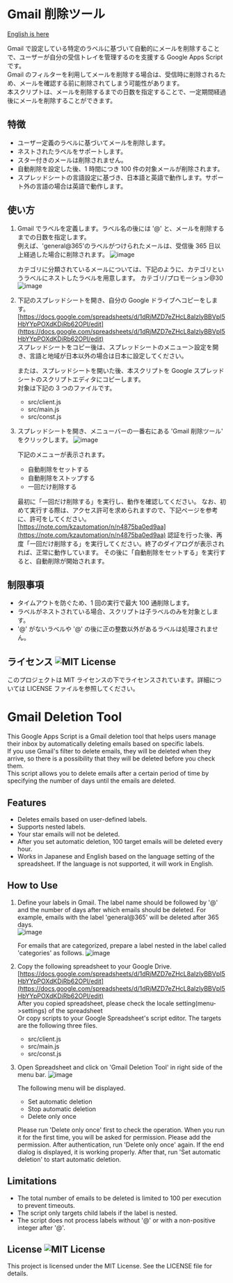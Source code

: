 # Gmail 削除ツール

[English is here](#gmail-deletion-tool)

Gmail で設定している特定のラベルに基づいて自動的にメールを削除することで、ユーザーが自分の受信トレイを管理するのを支援する Google Apps Script です。  
Gmail のフィルターを利用してメールを削除する場合は、受信時に削除されるため、メールを確認する前に削除されてしまう可能性があります。  
本スクリプトは、メールを削除するまでの日数を指定することで、一定期間経過後にメールを削除することができます。

## 特徴

- ユーザー定義のラベルに基づいてメールを削除します。
- ネストされたラベルをサポートします。
- スター付きのメールは削除されません。
- 自動削除を設定した後、1 時間につき 100 件の対象メールが削除されます。
- スプレッドシートの言語設定に基づき、日本語と英語で動作します。サポート外の言語の場合は英語で動作します。

## 使い方

1. Gmail でラベルを定義します。ラベル名の後には '@' と、メールを削除するまでの日数を指定します。  
   例えば、'general@365'のラベルがつけられたメールは、受信後 365 日以上経過した場合に削除されます。
   ![image](https://github.com/KzclassLLC/GmailDeletionTool/assets/110751257/a35f2226-b2a7-4f1d-9728-ae8a87065686)

   カテゴリに分類されているメールについては、下記のように、カテゴリというラベルにネストしたラベルを用意します。
   カテゴリ/プロモーション@30
   ![image](https://github.com/KzclassLLC/GmailDeletionTool/assets/110751257/b91de45c-4133-4110-87d2-b0ee06f319b9)

2. 下記のスプレッドシートを開き、自分の Google ドライブへコピーをします。
   [https://docs.google.com/spreadsheets/d/1dRjMZD7eZHcL8aIzlyBBVpI5HbYYpPOXdKDiRb62OPI/edit](https://docs.google.com/spreadsheets/d/1dRjMZD7eZHcL8aIzlyBBVpI5HbYYpPOXdKDiRb62OPI/edit)  
   スプレッドシートをコピー後は、スプレッドシートのメニュー＞設定を開き、言語と地域が日本以外の場合は日本に設定してください。

   または、スプレッドシートを開いた後、本スクリプトを Google スプレッドシートのスクリプトエディタにコピーします。  
   対象は下記の 3 つのファイルです。

   - src/client.js
   - src/main.js
   - src/const.js

3. スプレッドシートを開き、メニューバーの一番右にある 'Gmail 削除ツール' をクリックします。
   ![image](https://github.com/KzclassLLC/GmailDeletionTool/assets/110751257/851d7c6e-af52-4a0d-a83c-6f448d6e085f)

   下記のメニューが表示されます。

   - 自動削除をセットする
   - 自動削除をストップする
   - 一回だけ削除する

   最初に「一回だけ削除する」を実行し、動作を確認してください。
   なお、初めて実行する際は、アクセス許可を求められますので、下記ページを参考に、許可をしてください。
   [https://note.com/kzautomation/n/n4875ba0ed9aa](https://note.com/kzautomation/n/n4875ba0ed9aa)
   認証を行った後、再度「一回だけ削除する」を実行してください。終了のダイアログが表示されれば、正常に動作しています。
   その後に「自動削除をセットする」を実行すると、自動削除が開始されます。

## 制限事項

- タイムアウトを防ぐため、1 回の実行で最大 100 通削除します。
- ラベルがネストされている場合、スクリプトは子ラベルのみを対象とします。
- '@' がないラベルや '@' の後に正の整数以外があるラベルは処理されません。

## ライセンス ![MIT License](https://img.shields.io/badge/license-MIT-blue.svg)

このプロジェクトは MIT ライセンスの下でライセンスされています。詳細については LICENSE ファイルを参照してください。

# Gmail Deletion Tool

This Google Apps Script is a Gmail deletion tool that helps users manage their inbox by automatically deleting emails based on specific labels.  
If you use Gmail's filter to delete emails, they will be deleted when they arrive, so there is a possibility that they will be deleted before you check them.  
This script allows you to delete emails after a certain period of time by specifying the number of days until the emails are deleted.

## Features

- Deletes emails based on user-defined labels.
- Supports nested labels.
- Your star emails will not be deleted.
- After you set automatic deletion, 100 target emails will be deleted every hour.
- Works in Japanese and English based on the language setting of the spreadsheet. If the language is not supported, it will work in English.

## How to Use

1. Define your labels in Gmail. The label name should be followed by '@' and the number of days after which emails should be deleted.
   For example, emails with the label 'general@365' will be deleted after 365 days.  
   ![image](https://github.com/KzclassLLC/GmailDeletionTool/assets/110751257/a35f2226-b2a7-4f1d-9728-ae8a87065686)

   For emails that are categorized, prepare a label nested in the label called 'categories' as follows.
   ![image](https://github.com/KzclassLLC/GmailDeletionTool/assets/110751257/a7da4b5f-dd85-4b0e-a2e6-e49eaedb2fb8)

2. Copy the following spreadsheet to your Google Drive.
   [https://docs.google.com/spreadsheets/d/1dRjMZD7eZHcL8aIzlyBBVpI5HbYYpPOXdKDiRb62OPI/edit](https://docs.google.com/spreadsheets/d/1dRjMZD7eZHcL8aIzlyBBVpI5HbYYpPOXdKDiRb62OPI/edit)  
   After you copied spreadsheet, please check the locale setting(menu->settings) of the spreadsheet  
   Or copy scripts to your Google Spreadsheet's script editor.
   The targets are the following three files.

   - src/client.js
   - src/main.js
   - src/const.js

3. Open Spreadsheet and click on 'Gmail Deletion Tool' in right side of the menu bar.
   ![image](https://github.com/KzclassLLC/GmailDeletionTool/assets/110751257/24fee3aa-6195-48aa-8c03-f2139e9c8501)

   The following menu will be displayed.

   - Set automatic deletion
   - Stop automatic deletion
   - Delete only once

   Please run 'Delete only once' first to check the operation.
   When you run it for the first time, you will be asked for permission. Please add the permission.
   After authentication, run 'Delete only once' again. If the end dialog is displayed, it is working properly.
   After that, run 'Set automatic deletion' to start automatic deletion.

## Limitations

- The total number of emails to be deleted is limited to 100 per execution to prevent timeouts.
- The script only targets child labels if the label is nested.
- The script does not process labels without '@' or with a non-positive integer after '@'.

## License ![MIT License](https://img.shields.io/badge/license-MIT-blue.svg)

This project is licensed under the MIT License. See the LICENSE file for details.
